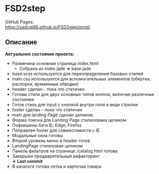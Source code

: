 # FSD2step

GitHub Pages:<br/>
https://sadcat88.github.io/FSD2step/prod/

## Описание

**Актуальное состояние проекта:**

- Размечена основная страница index.html
  - Собрана из index.jade => base.jade
- base.scss используется для переопределения базовых стилей
- main.css используется для вспомогательных элементов (обертки, распорки, временные обводки)
- header сделан - пока что статичен
- Готовы стили для двух основных типов кнопок, включая различные состояния
- Готов стиль для input с кнопкой внутри поля в виде стрелки
- footer сделан - пока что статичен
- main для landing Page сделан целиком
- Форма поиска для Landing Page стилизована целиком
- Пофикшены баги IE, Edge, Firefox
- Поправлен footer для совместимости с IE
- Модальные окна готовы
- Второй уровень меню в header готов
- LandingPage стилизован целиком
- Панель фильтров на странице /catalog.html готова
- Завершен предварительный рефакторинг
  <br>**↓ Last commit**
- В каталоге готова сетка и карточка товара
